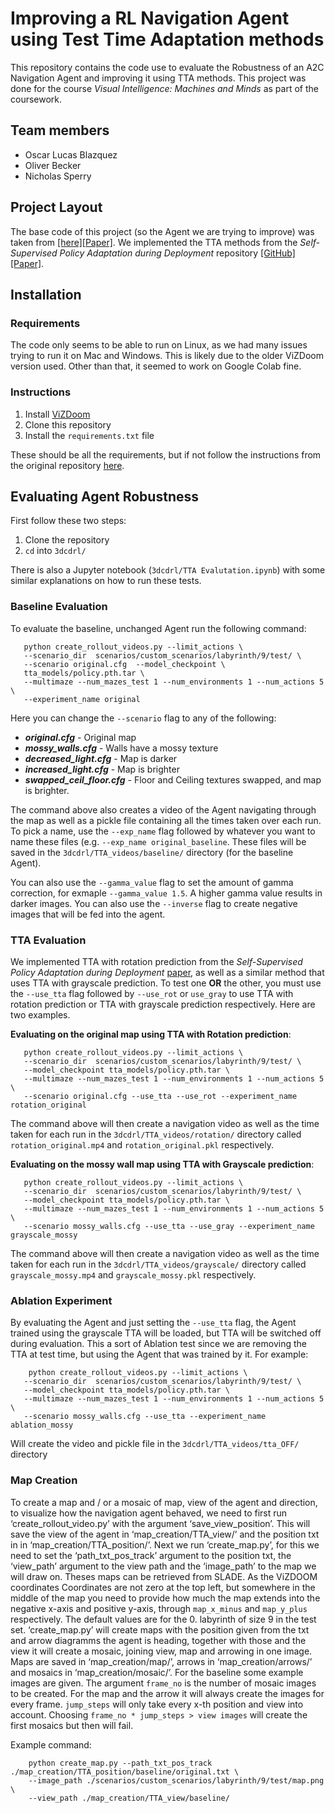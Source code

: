 # Improving a RL Navigation Agent using Test Time Adaptation methods
This repository contains the code use to evaluate the Robustness of an A2C Navigation Agent and improving it using TTA methods. This project was done for the course *Visual Intelligence: Machines and Minds* as part of the coursework.

## Team members
* Oscar Lucas Blazquez
* Oliver Becker
* Nicholas Sperry

## Project Layout
The base code of this project (so the Agent we are trying to improve) was taken from [[here]](https://github.com/edbeeching/3d_control_deep_rl)[[Paper]](https://arxiv.org/abs/1904.01806). We implemented the TTA methods from the *Self-Supervised Policy Adaptation during Deployment* repository [[GitHub]](https://github.com/nicklashansen/policy-adaptation-during-deployment)[[Paper]](https://arxiv.org/abs/2007.04309).

## Installation

### Requirements
The code only seems to be able to run on Linux, as we had many issues trying to run it on Mac and Windows. This is likely due to the older ViZDoom version used. Other than that, it seemed to work on Google Colab fine.

### Instructions
1. Install [ViZDoom](https://github.com/mwydmuch/ViZDoom)
2. Clone this repository
3. Install the `requirements.txt` file

These should be all the requirements, but if not follow the instructions from the original repository [here](https://github.com/edbeeching/3d_control_deep_rl).

## Evaluating Agent Robustness
First follow these two steps:
1. Clone the repository
2. `cd` into `3dcdrl/`

There is also a Jupyter notebook (`3dcdrl/TTA Evalutation.ipynb`) with some similar explanations on how to run these tests.

### Baseline Evaluation
To evaluate the baseline, unchanged Agent run the following command:
        
       python create_rollout_videos.py --limit_actions \
       --scenario_dir  scenarios/custom_scenarios/labyrinth/9/test/ \
       --scenario original.cfg  --model_checkpoint \
       tta_models/policy.pth.tar \
       --multimaze --num_mazes_test 1 --num_environments 1 --num_actions 5 \
       --experiment_name original
       
Here you can change the `--scenario` flag to any of the following:

* ***original.cfg*** - Original map
* ***mossy_walls.cfg*** - Walls have a mossy texture
* ***decreased_light.cfg*** - Map is darker
* ***increased_light.cfg*** - Map is brighter
* ***swapped_ceil_floor.cfg*** - Floor and Ceiling textures swapped, and map is brighter.

The command above also creates a video of the Agent navigating through the map as well as a pickle file containing all the times taken over
each run. To pick a name, use the `--exp_name` flag followed by whatever you want to name these files (e.g. `--exp_name original_baseline`. These files will be saved in the `3dcdrl/TTA_videos/baseline/` directory (for the baseline Agent).

You can also use the `--gamma_value` flag to set the amount of gamma correction, for exmaple `--gamma_value 1.5`. A higher gamma value results in darker images. You can also use the `--inverse` flag to create negative images that will be fed into the agent.

### TTA Evaluation
We implemented TTA with rotation prediction from the *Self-Supervised Policy Adaptation during Deployment* [paper](https://github.com/nicklashansen/policy-adaptation-during-deployment), as well as a similar method that uses TTA with grayscale prediction. To test one **OR** the other, you must use the `--use_tta` flag followed by `--use_rot` or `use_gray` to use TTA with rotation prediction or TTA with grayscale prediction respectively. Here are two examples.

**Evaluating on the original map using TTA with Rotation prediction**:

       python create_rollout_videos.py --limit_actions \
       --scenario_dir  scenarios/custom_scenarios/labyrinth/9/test/ \
       --model_checkpoint tta_models/policy.pth.tar \
       --multimaze --num_mazes_test 1 --num_environments 1 --num_actions 5 \
       --scenario original.cfg --use_tta --use_rot --experiment_name rotation_original
       
The command above will then create a navigation video as well as the time taken for each run in the `3dcdrl/TTA_videos/rotation/` directory called `rotation_original.mp4` and `rotation_original.pkl` respectively.
       
**Evaluating on the mossy wall map using TTA with Grayscale prediction**:

       python create_rollout_videos.py --limit_actions \
       --scenario_dir  scenarios/custom_scenarios/labyrinth/9/test/ \
       --model_checkpoint tta_models/policy.pth.tar \
       --multimaze --num_mazes_test 1 --num_environments 1 --num_actions 5 \
       --scenario mossy_walls.cfg --use_tta --use_gray --experiment_name grayscale_mossy

The command above will then create a navigation video as well as the time taken for each run in the `3dcdrl/TTA_videos/grayscale/` directory called `grayscale_mossy.mp4` and `grayscale_mossy.pkl` respectively.

### Ablation Experiment
By evaluating the Agent and just setting the `--use_tta` flag, the Agent trained using the grayscale TTA will be loaded, but TTA will be switched off during evaluation. This a sort of Ablation test since we are removing the TTA at test time, but using the Agent that was trained by it. For example:

        python create_rollout_videos.py --limit_actions \
       --scenario_dir  scenarios/custom_scenarios/labyrinth/9/test/ \
       --model_checkpoint tta_models/policy.pth.tar \
       --multimaze --num_mazes_test 1 --num_environments 1 --num_actions 5 \
       --scenario mossy_walls.cfg --use_tta --experiment_name ablation_mossy
       
Will create the video and pickle file in the `3dcdrl/TTA_videos/tta_OFF/` directory

### Map Creation
To create a map and / or a mosaic of map, view of the agent and direction, to visualize how the navigation agent behaved, we need to first run ‘create_rollout_video.py’ with the argument ‘save_view_position’. This will save the view of the agent in ‘map_creation/TTA_view/’ and the position txt in in ‘map_creation/TTA_position/’. Next we run ‘create_map.py’, for this we need to set the ‘path_txt_pos_track’ argument to the position txt, the ‘view_path’ argument to the view path and the ‘image_path’ to the map we will draw on. Theses maps can be retrieved from SLADE. As the ViZDOOM coordinates
Coordinates are not zero at the top left, but somewhere in the middle of the map you need to provide how much the map extends into the negative x-axis and positive y-axis, through `map_x_minus` and `map_y_plus` respectively. The default values are for the 0. labyrinth of size 9 in the test set. 
‘create_map.py’ will create maps with the position given from the txt and arrow diagramms the agent is heading, together with those and the view it will create a mosaic, joining view, map and arrowing in one image. Maps are saved in ‘map_creation/map/’, arrows in ‘map_creation/arrows/’ and mosaics in ‘map_creation/mosaic/’. For the baseline some example images are given. 
The argument `frame_no` is the number of mosaic images to be created. For the map and the arrow it will always create the images for every frame. `jump_steps` will only take every x-th position and view into account. Choosing `frame_no * jump_steps > view images` will create the first mosaics  but then will fail. 

Example command:

        python create_map.py --path_txt_pos_track ./map_creation/TTA_position/baseline/original.txt \
        --image_path ./scenarios/custom_scenarios/labyrinth/9/test/map.png \
        --view_path ./map_creation/TTA_view/baseline/
